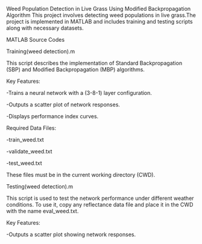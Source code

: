 Weed Population Detection in Live Grass Using Modified Backpropagation Algorithm This project involves detecting weed populations in live grass.The project is implemented in MATLAB and includes training and testing scripts along with necessary datasets.

MATLAB Source Codes

Training(weed detection).m

This script describes the implementation of Standard Backpropagation (SBP) and Modified Backpropagation (MBP) algorithms.

Key Features:

-Trains a neural network with a (3-8-1) layer configuration.

-Outputs a scatter plot of network responses.

-Displays performance index curves.

Required Data Files:

-train_weed.txt

-validate_weed.txt

-test_weed.txt

These files must be in the current working directory (CWD).

Testing(weed detection).m

This script is used to test the network performance under different weather conditions. To use it, copy any reflectance data file and place it in the CWD with the name eval_weed.txt.

Key Features:

-Outputs a scatter plot showing network responses.






